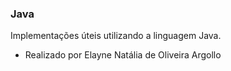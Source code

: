 ### Java

<p align="justify"> 
Implementações úteis utilizando a linguagem Java. 
</p>

+ Realizado por Elayne Natália de Oliveira Argollo
